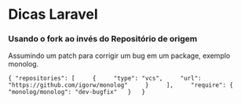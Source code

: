 # Dicas Laravel 

### Usando o fork ao invés do Repositório de origem

Assumindo um patch para corrigir um bug em um package, exemplo monolog.  

`{
    "repositories": [    
        {    
            "type": "vcs",    
            "url": "https://github.com/igorw/monolog"    
        }    
    ],    
    "require": {  
        "monolog/monolog": "dev-bugfix"  
    }  
}`  
